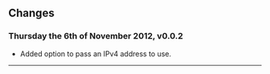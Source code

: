## Changes ##

### Thursday the 6th of November 2012, v0.0.2 ###

* Added option to pass an IPv4 address to use.

----
